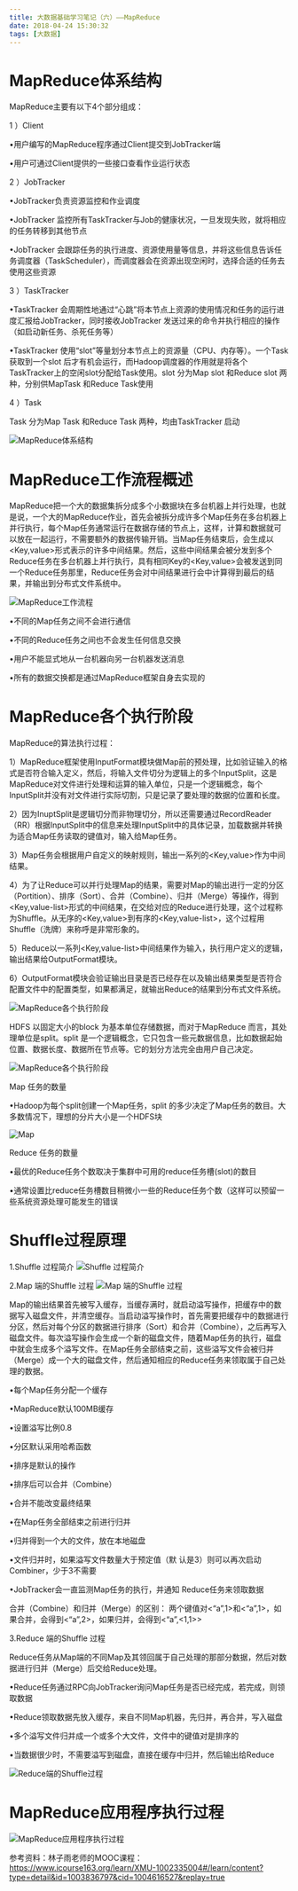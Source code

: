 ```yaml
---
title: 大数据基础学习笔记（六）——MapReduce
date: 2018-04-24 15:30:32
tags: [大数据]
---
```

# MapReduce体系结构

MapReduce主要有以下4个部分组成：

1 ）Client

•用户编写的MapReduce程序通过Client提交到JobTracker端

•用户可通过Client提供的一些接口查看作业运行状态

2 ）JobTracker

•JobTracker负责资源监控和作业调度

•JobTracker 监控所有TaskTracker与Job的健康状况，一旦发现失败，就将相应的任务转移到其他节点

•JobTracker 会跟踪任务的执行进度、资源使用量等信息，并将这些信息告诉任务调度器（TaskScheduler），而调度器会在资源出现空闲时，选择合适的任务去使用这些资源

3 ）TaskTracker

•TaskTracker 会周期性地通过“心跳”将本节点上资源的使用情况和任务的运行进度汇报给JobTracker，同时接收JobTracker 发送过来的命令并执行相应的操作（如启动新任务、杀死任务等）

•TaskTracker 使用“slot”等量划分本节点上的资源量（CPU、内存等）。一个Task 获取到一个slot 后才有机会运行，而Hadoop调度器的作用就是将各个TaskTracker上的空闲slot分配给Task使用。slot 分为Map slot 和Reduce slot 两种，分别供MapTask 和Reduce Task使用

4 ）Task

Task 分为Map Task 和Reduce Task 两种，均由TaskTracker 启动

![MapReduce体系结构](https://raw.githubusercontent.com/homxuwang/homxuwang.github.io/jekyll/images/大数据基础学习笔记（六）——MapReduce/1.png)

# MapReduce工作流程概述

MapReduce把一个大的数据集拆分成多个小数据块在多台机器上并行处理，也就是说，一个大的MapReduce作业，首先会被拆分成许多个Map任务在多台机器上并行执行，每个Map任务通常运行在数据存储的节点上，这样，计算和数据就可以放在一起运行，不需要额外的数据传输开销。当Map任务结束后，会生成以<Key,value>形式表示的许多中间结果。然后，这些中间结果会被分发到多个Reduce任务在多台机器上并行执行，具有相同Key的<Key,value>会被发送到同一个Reduce任务那里，Reduce任务会对中间结果进行会中计算得到最后的结果，并输出到分布式文件系统中。

![MapReduce工作流程](https://raw.githubusercontent.com/homxuwang/homxuwang.github.io/jekyll/images/大数据基础学习笔记（六）——MapReduce/2.png)

•不同的Map任务之间不会进行通信

•不同的Reduce任务之间也不会发生任何信息交换

•用户不能显式地从一台机器向另一台机器发送消息

•所有的数据交换都是通过MapReduce框架自身去实现的

# MapReduce各个执行阶段

MapReduce的算法执行过程：

1）MapReduce框架使用InputFormat模块做Map前的预处理，比如验证输入的格式是否符合输入定义，然后，将输入文件切分为逻辑上的多个InputSplit，这是MapReduce对文件进行处理和运算的输入单位，只是一个逻辑概念，每个InputSplit并没有对文件进行实际切割，只是记录了要处理的数据的位置和长度。

2）因为InuptSplit是逻辑切分而非物理切分，所以还需要通过RecordReader（RR）根据InputSplit中的信息来处理InputSplit中的具体记录，加载数据并转换为适合Map任务读取的键值对，输入给Map任务。

3）Map任务会根据用户自定义的映射规则，输出一系列的<Key,value>作为中间结果。

4）为了让Reduce可以并行处理Map的结果，需要对Map的输出进行一定的分区（Portition）、排序（Sort）、合并（Combine）、归并（Merge）等操作，得到<Key,value-list>形式的中间结果，在交给对应的Reduce进行处理，这个过程称为Shuffle。从无序的<Key,value>到有序的<Key,value-list>，这个过程用Shuffle（洗牌）来称呼是非常形象的。

5）Reduce以一系列<Key,value-list>中间结果作为输入，执行用户定义的逻辑，输出结果给OutputFormat模块。

6）OutputFormat模块会验证输出目录是否已经存在以及输出结果类型是否符合配置文件中的配置类型，如果都满足，就输出Reduce的结果到分布式文件系统。

![MapReduce各个执行阶段](https://raw.githubusercontent.com/homxuwang/homxuwang.github.io/jekyll/images/大数据基础学习笔记（六）——MapReduce/3.png)

HDFS 以固定大小的block 为基本单位存储数据，而对于MapReduce 而言，其处理单位是split。split 是一个逻辑概念，它只包含一些元数据信息，比如数据起始位置、数据长度、数据所在节点等。它的划分方法完全由用户自己决定。

![MapReduce各个执行阶段](https://raw.githubusercontent.com/homxuwang/homxuwang.github.io/jekyll/images/大数据基础学习笔记（六）——MapReduce/4.png)

Map 任务的数量

•Hadoop为每个split创建一个Map任务，split 的多少决定了Map任务的数目。大多数情况下，理想的分片大小是一个HDFS块

![Map](https://raw.githubusercontent.com/homxuwang/homxuwang.github.io/jekyll/images/大数据基础学习笔记（六）——MapReduce/5.png)

Reduce 任务的数量

•最优的Reduce任务个数取决于集群中可用的reduce任务槽(slot)的数目

•通常设置比reduce任务槽数目稍微小一些的Reduce任务个数（这样可以预留一些系统资源处理可能发生的错误

# Shuffle过程原理
1.Shuffle 过程简介
![Shuffle 过程简介](https://raw.githubusercontent.com/homxuwang/homxuwang.github.io/jekyll/images/大数据基础学习笔记（六）——MapReduce/6.png)

2.Map 端的Shuffle 过程
![Map 端的Shuffle 过程](https://raw.githubusercontent.com/homxuwang/homxuwang.github.io/jekyll/images/大数据基础学习笔记（六）——MapReduce/7.png)

Map的输出结果首先被写入缓存，当缓存满时，就启动溢写操作，把缓存中的数据写入磁盘文件，并清空缓存。当启动溢写操作时，首先需要把缓存中的数据进行分区，然后对每个分区的数据进行排序（Sort）和合并（Combine），之后再写入磁盘文件。每次溢写操作会生成一个新的磁盘文件，随着Map任务的执行，磁盘中就会生成多个溢写文件。在Map任务全部结束之前，这些溢写文件会被归并（Merge）成一个大的磁盘文件，然后通知相应的Reduce任务来领取属于自己处理的数据。

•每个Map任务分配一个缓存

•MapReduce默认100MB缓存

•设置溢写比例0.8

•分区默认采用哈希函数

•排序是默认的操作

•排序后可以合并（Combine）

•合并不能改变最终结果

•在Map任务全部结束之前进行归并

•归并得到一个大的文件，放在本地磁盘

•文件归并时，如果溢写文件数量大于预定值（默
认是3）则可以再次启动Combiner，少于3不需要

•JobTracker会一直监测Map任务的执行，并通知
Reduce任务来领取数据

合并（Combine）和归并（Merge）的区别：
两个键值对<“a”,1>和<“a”,1>，如果合并，会得到<“a”,2>，如果归并，会得到<“a”,<1,1>>

3.Reduce 端的Shuffle 过程

Reduce任务从Map端的不同Map及其领回属于自己处理的那部分数据，然后对数据进行归并（Merge）后交给Reduce处理。

•Reduce任务通过RPC向JobTracker询问Map任务是否已经完成，若完成，则领取数据

•Reduce领取数据先放入缓存，来自不同Map机器，先归并，再合并，写入磁盘

•多个溢写文件归并成一个或多个大文件，文件中的键值对是排序的

•当数据很少时，不需要溢写到磁盘，直接在缓存中归并，然后输出给Reduce

![Reduce端的Shuffle过程](https://raw.githubusercontent.com/homxuwang/homxuwang.github.io/jekyll/images/大数据基础学习笔记（六）——MapReduce/8.png)

# MapReduce应用程序执行过程

![MapReduce应用程序执行过程](https://raw.githubusercontent.com/homxuwang/homxuwang.github.io/jekyll/images/大数据基础学习笔记（六）——MapReduce/9.png)


参考资料：林子雨老师的MOOC课程：
https://www.icourse163.org/learn/XMU-1002335004#/learn/content?type=detail&id=1003836797&cid=1004616527&replay=true